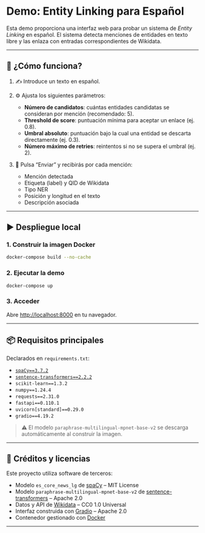 # Demo: Entity Linking para Español

Esta demo proporciona una interfaz web para probar un sistema de *Entity Linking* en español. El sistema detecta menciones de entidades en texto libre y las enlaza con entradas correspondientes de Wikidata.

---

## 🧪 ¿Cómo funciona?

1. ✍️ Introduce un texto en español.
2. ⚙️ Ajusta los siguientes parámetros:
   - **Número de candidatos**: cuántas entidades candidatas se consideran por mención (recomendado: 5).
   - **Threshold de score**: puntuación mínima para aceptar un enlace (ej. 0.8).
   - **Umbral absoluto**: puntuación bajo la cual una entidad se descarta directamente (ej. 0.3).
   - **Número máximo de retries**: reintentos si no se supera el umbral (ej. 2).

3. 🚀 Pulsa “Enviar” y recibirás por cada mención:
   - Mención detectada
   - Etiqueta (label) y QID de Wikidata
   - Tipo NER
   - Posición y longitud en el texto
   - Descripción asociada

---

## ▶️ Despliegue local

### 1. Construir la imagen Docker

```bash
docker-compose build --no-cache
```

### 2. Ejecutar la demo

```bash
docker-compose up
```

### 3. Acceder

Abre [http://localhost:8000](http://localhost:8000) en tu navegador.

---

## 📦 Requisitos principales

Declarados en `requirements.txt`:

- [`spaCy==3.7.2`](https://spacy.io/)
- [`sentence-transformers==2.2.2`](https://www.sbert.net/)
- `scikit-learn==1.3.2`
- `numpy==1.24.4`
- `requests==2.31.0`
- `fastapi==0.110.1`
- `uvicorn[standard]==0.29.0`
- `gradio==4.19.2`

> ⚠️ El modelo `paraphrase-multilingual-mpnet-base-v2` se descarga automáticamente al construir la imagen.

---

## 🧾 Créditos y licencias

Este proyecto utiliza software de terceros:

- Modelo `es_core_news_lg` de [spaCy](https://spacy.io/) – MIT License  
- Modelo `paraphrase-multilingual-mpnet-base-v2` de [sentence-transformers](https://www.sbert.net/) – Apache 2.0  
- Datos y API de [Wikidata](https://wikidata.org) – CC0 1.0 Universal  
- Interfaz construida con [Gradio](https://gradio.app/) – Apache 2.0  
- Contenedor gestionado con [Docker](https://www.docker.com/)

---

